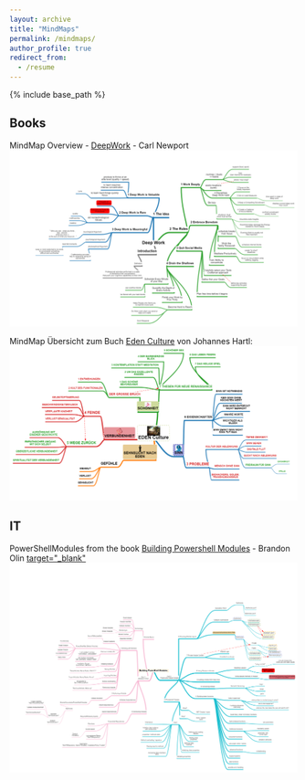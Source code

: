 ```yaml
---
layout: archive
title: "MindMaps"
permalink: /mindmaps/
author_profile: true
redirect_from:
  - /resume
---
```


{% include base_path %}
## Books

MindMap Overview - [DeepWork](https://www.amazon.de/Deep-Work-Focused-Success-Distracted/dp/0349411905) - Carl Newport
<a href="https://nasan.ch/images/DeepWork.png">
         <img alt="DeepWork.png" src="/images/DeepWork.png">
      </a>

MindMap Übersicht zum Buch [Eden Culture](https://www.amazon.de/Eden-Culture-%C3%96kologie-Herzens-Morgen/dp/3451033089) von Johannes Hartl: 
<a href="https://nasan.ch/images/edenculture.png">
         <img alt="edenculture.png" src="/images/edenculture.png">
      </a>

## IT 

PowerShellModules from the book [Building Powershell Modules](https://leanpub.com/building-powershell-modules) - Brandon Olin
<a href="https://nasan.ch/images/PowerShellModules.png">
         target="_blank"
         <img alt="PowerShellModules.png" src="/images/PowerShellModules.png">
      </a>